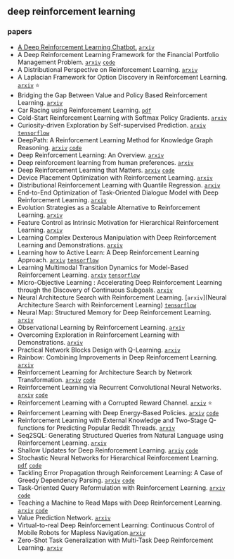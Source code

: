 ## deep reinforcement learning

### papers

- [A Deep Reinforcement Learning Chatbot.](https://mp.weixin.qq.com/s/TpRXxP25-3uqpgC9CBi-3Q) [`arxiv`](https://arxiv.org/abs/1709.02349)
- A Deep Reinforcement Learning Framework for the Financial Portfolio Management Problem. [`arxiv`](https://arxiv.org/abs/1706.10059) [`code`](https://github.com//ZhengyaoJiang/PGPortfolio)
- A Distributional Perspective on Reinforcement Learning. [`arxiv`](https://arxiv.org/abs/1707.06887)
- A Laplacian Framework for Option Discovery in Reinforcement Learning. [`arxiv`](https://arxiv.org/abs/1703.00956) :star:
- Bridging the Gap Between Value and Policy Based Reinforcement Learning.  [`arxiv`](https://arxiv.org/abs/1702.08892)
- Car Racing using Reinforcement Learning. [`pdf`](https://web.stanford.edu/class/cs221/2017/restricted/p-final/elibol/final.pdf)
- Cold-Start Reinforcement Learning with Softmax Policy Gradients. [`arxiv`](https://arxiv.org/abs/1709.09346)
- Curiosity-driven Exploration by Self-supervised Prediction. [`arxiv`](https://arxiv.org/abs/1705.05363) [`tensorflow`](https://github.com/pathak22/noreward-rl)
- DeepPath: A Reinforcement Learning Method for Knowledge Graph Reasoning. [`arxiv`](https://arxiv.org/abs/1707.06690) [`code`](https://github.com/xwhan/DeepPath)
- Deep Reinforcement Learning: An Overview. [`arxiv`](https://arxiv.org/abs/1701.07274)
- Deep reinforcement learning from human preferences. [`arxiv`](https://arxiv.org/abs/1706.03741)
- Deep Reinforcement Learning that Matters. [`arxiv`](https://arxiv.org/abs/1709.06560) [`code`](https://github.com/Breakend/DeepReinforcementLearningThatMatters)
- Device Placement Optimization with Reinforcement Learning. [`arxiv`](https://arxiv.org/abs/1706.04972)
- Distributional Reinforcement Learning with Quantile Regression. [`arxiv`](https://arxiv.org/abs/1710.10044)
- End-to-End Optimization of Task-Oriented Dialogue Model with Deep Reinforcement Learning. [`arxiv`](https://arxiv.org/abs/1711.10712)
- Evolution Strategies as a Scalable Alternative to Reinforcement Learning. [`arxiv`](https://arxiv.org/abs/1703.03864)
- Feature Control as Intrinsic Motivation for Hierarchical Reinforcement Learning. [`arxiv`](https://arxiv.org/abs/1705.06769)
- Learning Complex Dexterous Manipulation with Deep Reinforcement Learning and Demonstrations. [`arxiv`](https://arxiv.org/abs/1709.10087)
- Learning how to Active Learn: A Deep Reinforcement Learning Approach. [`arxiv`](https://arxiv.org/abs/1708.02383) [`tensorflow`](https://github.com/mengf1/PAL)
- Learning Multimodal Transition Dynamics for Model-Based Reinforcement Learning. [`arxiv`](https://arxiv.org/abs/1705.00470) [`tensorflow`](https://github.com/tmoer/multimodal_varinf)
- Micro-Objective Learning : Accelerating Deep Reinforcement Learning through the Discovery of Continuous Subgoals. [`arxiv`](https://arxiv.org/abs/1703.03933)
- Neural Architecture Search with Reinforcement Learning. [`arxiv`](Neural Architecture Search with Reinforcement Learning) [`tensorflow`](https://github.com/tensorflow/models)
- Neural Map: Structured Memory for Deep Reinforcement Learning.  [`arxiv`](https://arxiv.org/abs/1702.08360)
- Observational Learning by Reinforcement Learning. [`arxiv`](https://arxiv.org/abs/1706.06617)
- Overcoming Exploration in Reinforcement Learning with Demonstrations. [`arxiv`](https://arxiv.org/abs/1709.10089)
- Practical Network Blocks Design with Q-Learning. [`arxiv`](https://arxiv.org/abs/1708.05552)
- Rainbow: Combining Improvements in Deep Reinforcement Learning. [`arxiv`](https://arxiv.org/abs/1710.02298)
- Reinforcement Learning for Architecture Search by Network Transformation. [`arxiv`](https://arxiv.org/abs/1707.04873) [`code`](https://github.com/han-cai/RL4AS_NetTrans)
- Reinforcement Learning via Recurrent Convolutional Neural Networks. [`arxiv`](https://arxiv.org/abs/1701.02392) [`code`](https://github.com/tanmayshankar/RCNN_MDP)
- Reinforcement Learning with a Corrupted Reward Channel. [`arxiv`](https://arxiv.org/abs/1705.08417) :star:
- Reinforcement Learning with Deep Energy-Based Policies. [`arxiv`](https://arxiv.org/abs/1702.08165) [`code`](https://github.com/haarnoja/softqlearning)
- Reinforcement Learning with External Knowledge and Two-Stage Q-functions for Predicting Popular Reddit Threads. [`arxiv`](https://arxiv.org/abs/1704.06217)
- Seq2SQL: Generating Structured Queries from Natural Language using Reinforcement Learning. [`arxiv`](https://arxiv.org/abs/1709.00103)
- Shallow Updates for Deep Reinforcement Learning. [`arxiv`](https://arxiv.org/abs/1705.07461) [`code`](https://github.com/Shallow-Updates-for-Deep-RL/Shallow_Updates_for_Deep_RL)
- Stochastic Neural Networks for Hierarchical Reinforcement Learning. [`pdf`](https://openreview.net/pdf?id=B1oK8aoxe) [`code`](https://github.com/florensacc/snn4hrl) 
- Tackling Error Propagation through Reinforcement Learning: A Case of Greedy Dependency Parsing. [`arxiv`](https://arxiv.org/abs/1702.06794) [`code`](https://bitbucket.org/cltl/redep-java)
- Task-Oriented Query Reformulation with Reinforcement Learning. [`arxiv`](https://arxiv.org/abs/1704.04572) [`code`](https://github.com/nyu-dl/QueryReformulator)
- Teaching a Machine to Read Maps with Deep Reinforcement Learning. [`arxiv`](https://arxiv.org/abs/1711.07479) [`code`](https://github.com//OliverRichter/map-reader)
- Value Prediction Network. [`arxiv`](https://arxiv.org/abs/1707.03497)
- Virtual-to-real Deep Reinforcement Learning: Continuous Control of Mobile Robots for Mapless Navigation.[`arxiv`](https://arxiv.org/abs/1703.00420)
- Zero-Shot Task Generalization with Multi-Task Deep Reinforcement Learning.  [`arxiv`](https://arxiv.org/abs/1706.05064) 
